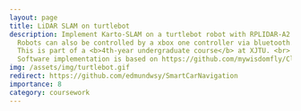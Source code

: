 ```yaml
---
layout: page
title: LiDAR SLAM on turtlebot
description: Implement Karto-SLAM on a turtlebot robot with RPLIDAR-A2.
  Robots can also be controlled by a xbox one controller via bluetooth. <br>
  This is part of a <b>4th-year undergraduate course</b> at XJTU. <br>
  Software implementation is based on https://github.com/mywisdomfly/Clean-robot-turtlebot3
img: /assets/img/turtlebot.gif
redirect: https://github.com/edmundwsy/SmartCarNavigation
importance: 8
category: coursework
---
```

